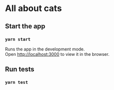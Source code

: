 # All about cats

## Start the app

### `yarn start`

Runs the app in the development mode.\
Open [http://localhost:3000](http://localhost:3000) to view it in the browser.

## Run tests

### `yarn test`
